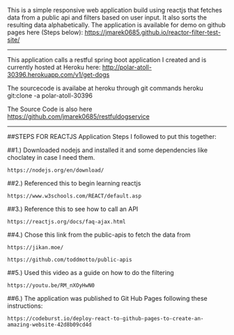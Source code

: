 This is a simple responsive web application build using reactjs that fetches data from a public api and filters based on user input. It also sorts the resulting data alphabetically.
The application is available for demo on github pages here (Steps below):
https://jmarek0685.github.io/reactor-filter-test-site/

----------------------------------------------------------------------------------------------------------
This application calls a restful spring boot application I created and is currently hosted at Heroku here:
http://polar-atoll-30396.herokuapp.com/v1/get-dogs

The sourcecode is availabe at heroku through git commands
heroku git:clone -a polar-atoll-30396

The Source Code is also here
https://github.com/jmarek0685/restfuldogservice

----------------------------------------------------------------------------------------------------------


##STEPS FOR REACTJS Application
Steps I followed to put this together:


##1.) Downloaded nodejs and installed it and some dependencies like choclatey in case I need them.

	https://nodejs.org/en/download/

##2.) Referenced this to begin learning reactjs

	https://www.w3schools.com/REACT/default.asp
  
##3.) Reference this to see how to call an API

	https://reactjs.org/docs/faq-ajax.html
  
##4.) Chose this link from the public-apis to fetch the data from

  	https://jikan.moe/
  
  	https://github.com/toddmotto/public-apis
  
##5.) Used this video as a guide on how to do the filtering

  	https://youtu.be/RM_nXOyHwN0 
  
##6.) The application was published to Git Hub Pages following these instructions:

  	https://codeburst.io/deploy-react-to-github-pages-to-create-an-amazing-website-42d8b09cd4d
